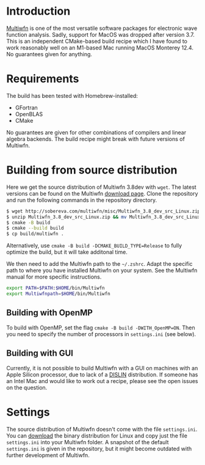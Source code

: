 # Introduction

[Multiwfn](http://sobereva.com/multiwfn/) is one of the most versatile software packages for electronic wave function analysis. Sadly, support for MacOS was dropped after version 3.7. This is an independent CMake-based build recipe which I have found to work reasonably well on an M1-based Mac running MacOS Monterey 12.4. No guarantees given for anything.

# Requirements

The build has been tested with Homebrew-installed:
- GFortran 
- OpenBLAS
- CMake

No guarantees are given for other combinations of compilers and linear algebra backends. The build recipe might break with future versions of Multiwfn.

# Building from source distribution

Here we get the source distribution of Multiwfn 3.8dev with `wget`. The latest versions can be found on the Multiwfn [download page](http://sobereva.com/multiwfn/). Clone the repository and run the following commands in the repository directory.

```zsh
$ wget http://sobereva.com/multiwfn/misc/Multiwfn_3.8_dev_src_Linux.zip
$ unzip Multiwfn_3.8_dev_src_Linux.zip && mv Multiwfn_3.8_dev_src_Linux/* . && rmdir Multiwfn_3.8_dev_src_Linux
$ cmake -B build
$ cmake --build build
$ cp build/multiwfn .
```

Alternatively, use `cmake -B build -DCMAKE_BUILD_TYPE=Release` to fully optimize the build, but it will take additonal time.

We then need to add the Multiwfn path to the `~/.zshrc`. Adapt the specific path to where you have installed Multiwfn on your system. See the Multiwfn manual for more specific instructions.

```zsh
export PATH=$PATH:$HOME/bin/Multiwfn
export Multiwfnpath=$HOME/bin/Multiwfn
```

## Building with OpenMP

To build with OpenMP, set the flag `cmake -B build -DWITH_OpenMP=ON`. Then you need to specify the number of processors in `settings.ini` (see below).

## Building with GUI

Currently, it is not possible to build Multiwfn with a GUI on machines with an Apple Silicon processor, due to lack of a [DISLIN](https://www.dislin.de) distribution. If someone has an Intel Mac and would like to work out a recipe, please see the open issues on the question.


# Settings

The source distribution of Multiwfn doesn't come with the file `settings.ini`. You can [download](http://sobereva.com/multiwfn/) the binary distribution for Linux and copy just the file `settings.ini` into your Multiwfn folder. A snapshot of the default `settings.ini` is given in the repository, but it might become outdated with further development of Multiwfn.
